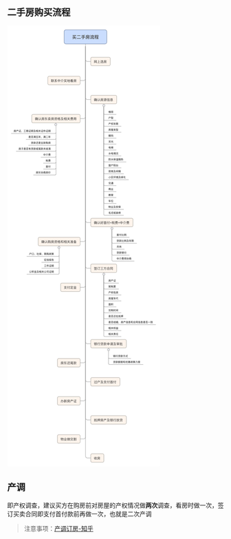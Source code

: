## 二手房购买流程



![二手房购买流程](images/1626599208623.png)

## 产调

即产权调查，建议买方在购房前对房屋的产权情况做**两次**调查，看房时做一次，签订买卖合同即支付首付款前再做一次，也就是二次产调

> 注意事项：[产调订房-知乎](https://zhuanlan.zhihu.com/p/28169147)

